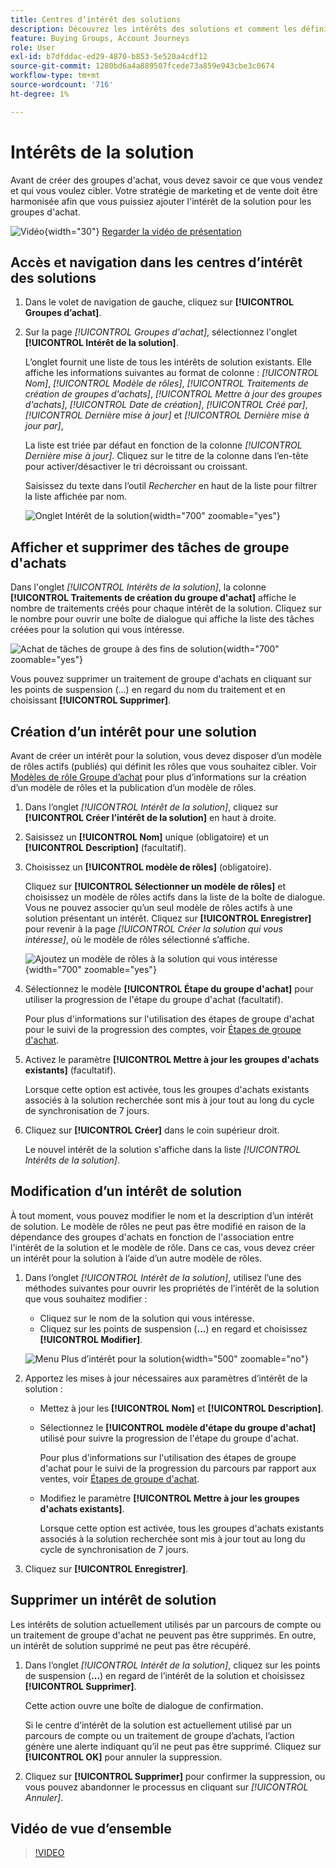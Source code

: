 ```yaml
---
title: Centres d’intérêt des solutions
description: Découvrez les intérêts des solutions et comment les définir pour les utiliser dans vos groupes d'achat.
feature: Buying Groups, Account Journeys
role: User
exl-id: b7dfddac-ed29-4870-b853-5e520a4cdf12
source-git-commit: 1280bd6a4a889507fcede73a859e943cbe3c0674
workflow-type: tm+mt
source-wordcount: '716'
ht-degree: 1%

---
```


# Intérêts de la solution

Avant de créer des groupes d&#39;achat, vous devez savoir ce que vous vendez et qui vous voulez cibler. Votre stratégie de marketing et de vente doit être harmonisée afin que vous puissiez ajouter l&#39;intérêt de la solution pour les groupes d&#39;achat.

![Vidéo](../../assets/do-not-localize/icon-video.svg){width="30"} [Regarder la vidéo de présentation](#overview-video)

## Accès et navigation dans les centres d’intérêt des solutions

1. Dans le volet de navigation de gauche, cliquez sur **[!UICONTROL Groupes d’achat]**.

1. Sur la page _[!UICONTROL Groupes d&#39;achat]_, sélectionnez l&#39;onglet **[!UICONTROL Intérêt de la solution]**.

   L’onglet fournit une liste de tous les intérêts de solution existants. Elle affiche les informations suivantes au format de colonne : _[!UICONTROL Nom]_, _[!UICONTROL Modèle de rôles]_, _[!UICONTROL Traitements de création de groupes d&#39;achats]_, _[!UICONTROL Mettre à jour des groupes d&#39;achats]_, _[!UICONTROL Date de création]_, _[!UICONTROL Créé par]_, _[!UICONTROL Dernière mise à jour]_ et _[!UICONTROL Dernière mise à jour par]_,

   La liste est triée par défaut en fonction de la colonne _[!UICONTROL Dernière mise à jour]_. Cliquez sur le titre de la colonne dans l’en-tête pour activer/désactiver le tri décroissant ou croissant.

   Saisissez du texte dans l’outil _Rechercher_ en haut de la liste pour filtrer la liste affichée par nom.

   ![Onglet Intérêt de la solution](assets/solution-interest-tab.png){width="700" zoomable="yes"}

## Afficher et supprimer des tâches de groupe d&#39;achats

Dans l&#39;onglet _[!UICONTROL Intérêts de la solution]_, la colonne **[!UICONTROL Traitements de création du groupe d&#39;achat]** affiche le nombre de traitements créés pour chaque intérêt de la solution. Cliquez sur le nombre pour ouvrir une boîte de dialogue qui affiche la liste des tâches créées pour la solution qui vous intéresse.

![Achat de tâches de groupe à des fins de solution](assets/buying-group-jobs-for-solution-interest.png){width="700" zoomable="yes"}

Vous pouvez supprimer un traitement de groupe d&#39;achats en cliquant sur les points de suspension (...) en regard du nom du traitement et en choisissant **[!UICONTROL Supprimer]**.

## Création d’un intérêt pour une solution

Avant de créer un intérêt pour la solution, vous devez disposer d’un modèle de rôles actifs (publiés) qui définit les rôles que vous souhaitez cibler. Voir [Modèles de rôle Groupe d’achat](./buying-groups-role-templates.md) pour plus d’informations sur la création d’un modèle de rôles et la publication d’un modèle de rôles.

1. Dans l’onglet _[!UICONTROL Intérêt de la solution]_, cliquez sur **[!UICONTROL Créer l’intérêt de la solution]** en haut à droite.

1. Saisissez un **[!UICONTROL Nom]** unique (obligatoire) et un **[!UICONTROL Description]** (facultatif).

1. Choisissez un **[!UICONTROL modèle de rôles]** (obligatoire).

   Cliquez sur **[!UICONTROL Sélectionner un modèle de rôles]** et choisissez un modèle de rôles actifs dans la liste de la boîte de dialogue. Vous ne pouvez associer qu’un seul modèle de rôles actifs à une solution présentant un intérêt. Cliquez sur **[!UICONTROL Enregistrer]** pour revenir à la page _[!UICONTROL Créer la solution qui vous intéresse]_, où le modèle de rôles sélectionné s’affiche.

   ![Ajoutez un modèle de rôles à la solution qui vous intéresse](assets/solution-interest-create.png){width="700" zoomable="yes"}

1. Sélectionnez le modèle **[!UICONTROL Étape du groupe d&#39;achat]** pour utiliser la progression de l&#39;étape du groupe d&#39;achat (facultatif).

   Pour plus d&#39;informations sur l&#39;utilisation des étapes de groupe d&#39;achat pour le suivi de la progression des comptes, voir [Étapes de groupe d&#39;achat](./buying-group-stages.md).

1. Activez le paramètre **[!UICONTROL Mettre à jour les groupes d&#39;achats existants]** (facultatif).

   Lorsque cette option est activée, tous les groupes d&#39;achats existants associés à la solution recherchée sont mis à jour tout au long du cycle de synchronisation de 7 jours.

1. Cliquez sur **[!UICONTROL Créer]** dans le coin supérieur droit.

   Le nouvel intérêt de la solution s&#39;affiche dans la liste _[!UICONTROL Intérêts de la solution]_.

## Modification d’un intérêt de solution

À tout moment, vous pouvez modifier le nom et la description d’un intérêt de solution. Le modèle de rôles ne peut pas être modifié en raison de la dépendance des groupes d&#39;achats en fonction de l&#39;association entre l&#39;intérêt de la solution et le modèle de rôle. Dans ce cas, vous devez créer un intérêt pour la solution à l’aide d’un autre modèle de rôles.

1. Dans l’onglet _[!UICONTROL Intérêt de la solution]_, utilisez l’une des méthodes suivantes pour ouvrir les propriétés de l’intérêt de la solution que vous souhaitez modifier :

   * Cliquez sur le nom de la solution qui vous intéresse.
   * Cliquez sur les points de suspension (**...**) en regard et choisissez **[!UICONTROL Modifier]**.

   ![Menu Plus d’intérêt pour la solution](assets/solution-interests-more-menu.png){width="500" zoomable="no"}

1. Apportez les mises à jour nécessaires aux paramètres d’intérêt de la solution :

   * Mettez à jour les **[!UICONTROL Nom]** et **[!UICONTROL Description]**.

   * Sélectionnez le **[!UICONTROL modèle d&#39;étape du groupe d&#39;achat]** utilisé pour suivre la progression de l&#39;étape du groupe d&#39;achat.

     Pour plus d&#39;informations sur l&#39;utilisation des étapes de groupe d&#39;achat pour le suivi de la progression du parcours par rapport aux ventes, voir [Étapes de groupe d&#39;achat](./buying-group-stages.md).

   * Modifiez le paramètre **[!UICONTROL Mettre à jour les groupes d&#39;achats existants]**.

     Lorsque cette option est activée, tous les groupes d&#39;achats existants associés à la solution recherchée sont mis à jour tout au long du cycle de synchronisation de 7 jours.

1. Cliquez sur **[!UICONTROL Enregistrer]**.

## Supprimer un intérêt de solution

Les intérêts de solution actuellement utilisés par un parcours de compte ou un traitement de groupe d&#39;achat ne peuvent pas être supprimés. En outre, un intérêt de solution supprimé ne peut pas être récupéré.

1. Dans l’onglet _[!UICONTROL Intérêt de la solution]_, cliquez sur les points de suspension (**...**) en regard de l’intérêt de la solution et choisissez **[!UICONTROL Supprimer]**.

   Cette action ouvre une boîte de dialogue de confirmation.

   Si le centre d’intérêt de la solution est actuellement utilisé par un parcours de compte ou un traitement de groupe d’achats, l’action génère une alerte indiquant qu’il ne peut pas être supprimé. Cliquez sur **[!UICONTROL OK]** pour annuler la suppression.

1. Cliquez sur **[!UICONTROL Supprimer]** pour confirmer la suppression, ou vous pouvez abandonner le processus en cliquant sur _[!UICONTROL Annuler]_.

## Vidéo de vue d’ensemble

>[!VIDEO](https://video.tv.adobe.com/v/3433080/?learn=on)
